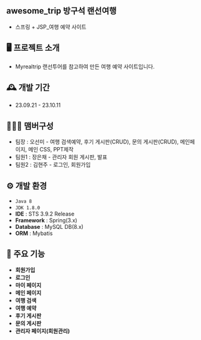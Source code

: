 ## awesome_trip 방구석 랜선여행
* 스프링 + JSP_여행 예약 사이트

## 🖥️ 프로젝트 소개
* Myrealtrip 랜선투어를 참고하여 만든 여행 예약 사이트입니다.


## 🕰️ 개발 기간
* 23.09.21 - 23.10.11


## 🧑‍🤝‍🧑 맴버구성
 - 팀장  : 오선미 - 여행 검색예약, 후기 게시판(CRUD), 문의 게시판(CRUD), 메인페이지, 메인 CSS, PPT제작
 - 팀원1 : 장은채 - 관리자 회원 게시판, 발표
 - 팀원2 : 김현주 - 로그인, 회원가입


## ⚙️ 개발 환경
- `Java 8`
- `JDK 1.8.0`
- **IDE** : STS 3.9.2 Release
- **Framework** : Spring(3.x)
- **Database** : MySQL DB(8.x)
- **ORM** : Mybatis


## 📌 주요 기능
- **회원가입**
- **로그인**
- **마이 페이지**
- **메인 페이지**
- **여행 검색**
- **여행 예약**
- **후기 게시판**
- **문의 게시판**
- **관리자 페이지(회원관리)**

